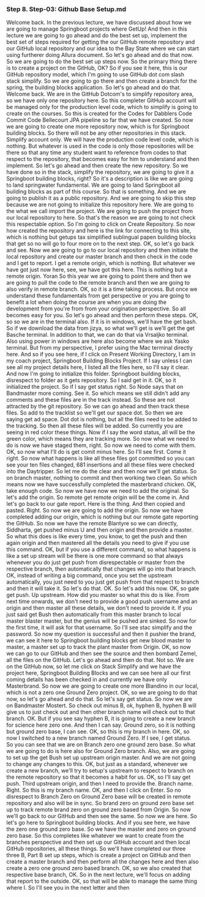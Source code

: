 
### Step 8. Step-03: Github Base Setup.md
Welcome back. In the previous lecture, we have discussed about how we are going to manage Springboot projects where GetUp! And then in this lecture we are going to go ahead and do the best set up, implement the best set of steps required for getting the our GitHub remote repository and our GitHub local repository and our idea to the Bay State where we can start using furtherer doing Allura document. So let's go ahead and do that now. So we are going to do the best set up steps now. So the primary thing there is to create a project on the GitHub, OK? So if you see it here, this is our GitHub repository model, which I'm going to use GitHub dot com slash stack simplify. So we are going to go there and then create a branch for the spring, the building blocks application. So let's go ahead and do that. Welcome back. We are in the GitHub Dotcom's to simplify repository area, so we have only one repository here. So this completer GitHub account will be managed only for the production level code, which to simplify is going to create on the courses. So this is created for the Codes for Dabblers Code Commit Code Bellecourt JPA pipeline so far that we have created. So now we are going to create one more repository now, which is for Springboot building blocks. So there will not be any other repositories in this stack. Simplify account only. We will have the production code level code, which is nothing. But whatever is used in the code is only those repositories will be there so that any time any student want to reference from codes to that respect to the repository, that becomes easy for him to understand and then implement. So let's go ahead and then create the new repository. So we have done so in the stack, simplify the repository, we are going to give it a Springboot building blocks, right? So it's a description is like we are going to land springwater fundamental. We are going to land Springboot all building blocks as part of this course. So that is something. And we are going to publish it as a public repository. And we are going to skip this step because we are not going to initialize this repository here. We are going to the what we call import the project. We are going to push the project from our local repository to here. So that's the reason we are going to not check this respectable option. So I'm going to click on Create Repository. So now how created the repository and here is the link for connecting to this site, which is nothing but getups tax simplified sublingual papen building blocks that get so no will go to four more on to the next step. OK, so let's go back and see. Now we are going to go to our local repository and then initiate the local repository and create our master branch and then check in the code and I get to report. I get a remote origin, which is nothing. But whatever we have got just now here, see, we have got this here. This is nothing but a remote origin. Yoran So this year we are going to point there and then we are going to pull the code to the remote branch and then we are going to also verify in remote branch. OK, so it is a time taking process. But once we understand these fundamentals from get perspective or you are going to benefit a lot when doing the course are when you are doing the development from you're from from your origination perspective. So all becomes easy for you. So let's go ahead and then perform these steps. OK, so so we are in the terminal also. If it is in windows, we'll have the get bash. So if we download the data from jizya, so what we'll get is we'll get the get Basche terminal. In addition to that, we can do that via Vrsaljko terminal. Also using power in windows are here also become where we ask Yasko terminal. But from my perspective, I prefer using the Mac terminal directly here. And so if you see here, if I click on Present Working Directory, I am in my coach project, Springboot Building Blocks Project. If I say unless I can see all my project details here, I listed all the files here, so I'll say it clear. And now I'm going to initialize this folder. Springboot building blocks, disrespect to folder as it gets repository. So I said get in it. OK, so it initialized the project. So if I say get status right. So Node says that on Bandmaster more coming. See it. So which means we still didn't add any comments and these files are in the track instead. So these are not attracted by the git repository. So we can go ahead and then track these files. So add to the tracklist so we'll get our space dot. So then we are saying get ad space. Dot dot is nothing, but all the files need to be added to the tracking. So then all these files will be added. So currently you are seeing in red color these things. Now if I say the word status, all will be the green color, which means they are tracking more. So now what we need to do is now we have staged them, right. So now we need to come with them. OK, so now what I'll do is get comit minus here. So I'll see first. Come it right. So now what happens is like all these files got committed so you can see your ten files changed, 681 insertions and all these files were checked into the Daytripper. So let me do the clear and then now we'll get status. So on branch master, nothing to commit and then working two clean. So which means now we have successfully completed the masterbrand chicken. OK, take enough code. So now we have now we need to add the original. So let's add the origin. So remote get remote origin will be the come in. And let's go back to our gate report. Here is the thing. And then copied and pasted. Right. So now we are going to add the origin. So now we have completed adding our origin, which is nothing but our remote gate reporting the GitHub. So now we have the remote Blantyre so we can directly, Siddharta, get pushed minus U and then origin and then provide a master. So what this does is like every time, you know, to get the push and then again origin and then mastered all the details you need to give if you use this command. OK, but if you use a different command, so what happens is like a set up stream will be there is one more command so that always whenever you do just get push from disrespectable or master from the respective branch, then automatically that changes will go into that branch. OK, instead of writing a big command, once you set the upstream automatically, you just need to you just get push from that respect to branch and then it will take it. So let's do that. OK. So let's add this now. OK, so gate get push. Up upstream. How did you master so what this do is like. From next time onwards, we don't need to provide a good push username and an origin and then master all these details, we don't need to provide it. If you just said get Bush then automatically from this master branch to local master blaster master, but the genius will be pushed are sinked. So now for the first time, it will ask for that username. So I'll see stac simplify and the password. So now my question is successful and then it pushier the brand, we can see it here to Springboot building blocks get new blood master to master, a master set up to track the plant master from Origin. OK, so now we can go to our GitHub and then see the source and then bombard Zemel, all the files on the GitHub. Let's go ahead and then do that. Not so. We are on the GitHub now, so let me click on Stack Simplify and we have the project here, Springboot Building Blocks and we can see here all our first coming details has been checked in and currently we have only Masterbrand. So now we are going to create one more Blandino in our local, which is not a zero one Ground Zero project. OK, so we are going to do that now, so let's go ahead and do that. So let's say get status. So now we are on Bandmaster Mostert. So check out minus B, ok, hyphen B, hyphen B will give us to just check out and then other branch name will check out to that branch. OK. But if you see say hyphen B, it is going to create a new branch for science here zero one. And then I can say. Ground zero, so it is nothing but ground zero base, I can see. OK, so this is my branch in here. OK, so now I switched to a new branch named Ground Zero. If I see, I get status. So you can see that we are on Branch zero one ground zero base. So what we are going to do is here also for Ground Zero branch. Also, we are going to set up the get Bush set up upstream origin master. And we are not going to change any changes to this. OK, but just as a standard, whenever we create a new branch, we'll try to setup's upstream to respect to branch on the remote repository so that it becomes a habit for us. OK, so I'll say get push. Third upstream origin, and then I need to provide the. Branch name. Right. So this is my branch name. OK, and then I click on Enter. So no disrespect to Branch Zero on Ground Zero base will be created in remote repository and also will be in sync. So brand zero on ground zero base set up to track remote brand zero on ground zero based from Origin. So now we'll go back to our GitHub and then see the same. So now we are here. So let's go here to Springboot building blocks. And if you see here, we have the zero one ground zero base. So we have the master and zero on ground zero base. So this completes like whatever we want to create from the branches perspective and then set up our GitHub account and then local GitHub repositories, all these things. So we'll have completed our three three B, Part B set up steps, which is create a project on GitHub and then create a master branch and then perform all the changes here and then also create a zero one ground zero based branch. OK, so we also created that respective base branch, OK. So in the next lecture, we'll focus on adding that report to the outside. OK, so that will be able to manage the same thing where I. So I'll see you in the next letter and then  